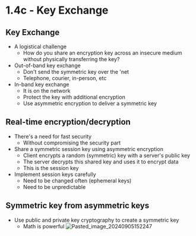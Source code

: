 # 1.4c - Key Exchange
## Key Exchange
- A logistical challenge
	- How do you share an encryption key across an insecure medium without physically transferring the key?
- Out-of-band key exchange
	- Don't send the symmetric key over the 'net
	- Telephone, courier, in-person, etc
- In-band key exchange
	- It is on the network
	- Protect the key with additional encryption
	- Use asymmetric encryption to deliver a symmetric key
## Real-time encryption/decryption
- There's a need for fast security
	- Without compromising the security part
- Share a symmetric session key using asymmetric encryption
	- Client encrypts a random (symmetric) key with a server's public key
	- The server decrypts this shared key and uses it to encrypt data
	- This is the session key
- Implement session keys carefully
	- Need to be changed often (ephemeral keys)
	- Need to be unpredictable 
## Symmetric key from asymmetric keys
- Use public and private key cryptography to create a symmetric key
	- Math is powerful
![Pasted_image_20240905152247](//assets/Pasted_image_20240905152247.webp)
